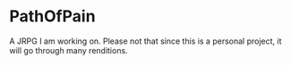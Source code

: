 # PathOfPain
A JRPG I am working on. Please not that since this is a personal project, it will go through many renditions.
